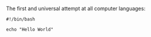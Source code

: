 The first and universal attempt at all computer languages:

```
#!/bin/bash

echo "Hello World"
```
